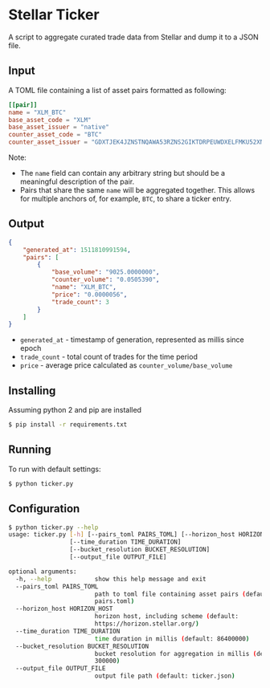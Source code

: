 # Stellar Ticker #

A script to aggregate curated trade data from Stellar and dump it to a JSON file. 

## Input ##

A TOML file containing a list of asset pairs formatted as following: 

```toml
[[pair]]
name = "XLM_BTC"
base_asset_code = "XLM"
base_asset_issuer = "native"
counter_asset_code = "BTC"
counter_asset_issuer = "GDXTJEK4JZNSTNQAWA53RZNS2GIKTDRPEUWDXELFMKU52XNECNVDVXDI"
```

Note: 
- The `name` field can contain any arbitrary string but should be a meaningful description of the pair. 
- Pairs that share the same `name` will be aggregated together. This allows for multiple anchors of, for example, 
`BTC`, to share a ticker entry.

## Output ##
```json
{
    "generated_at": 1511810991594, 
    "pairs": [
        {
            "base_volume": "9025.0000000", 
            "counter_volume": "0.0505390", 
            "name": "XLM_BTC", 
            "price": "0.0000056", 
            "trade_count": 3
        }
    ]
}
```

- `generated_at` - timestamp of generation, represented as millis since epoch
- `trade_count` - total count of trades for the time period
- `price` - average price calculated as `counter_volume/base_volume`
  
## Installing ##
Assuming python 2 and pip are installed  

```bash
$ pip install -r requirements.txt
```
  
## Running ## 

To run with default settings: 
```bash
$ python ticker.py
```

## Configuration
```bash
$ python ticker.py --help
usage: ticker.py [-h] [--pairs_toml PAIRS_TOML] [--horizon_host HORIZON_HOST]
                 [--time_duration TIME_DURATION]
                 [--bucket_resolution BUCKET_RESOLUTION]
                 [--output_file OUTPUT_FILE]

optional arguments:
  -h, --help            show this help message and exit
  --pairs_toml PAIRS_TOML
                        path to toml file containing asset pairs (default:
                        pairs.toml)
  --horizon_host HORIZON_HOST
                        horizon host, including scheme (default:
                        https://horizon.stellar.org/)
  --time_duration TIME_DURATION
                        time duration in millis (default: 86400000)
  --bucket_resolution BUCKET_RESOLUTION
                        bucket resolution for aggregation in millis (default:
                        300000)
  --output_file OUTPUT_FILE
                        output file path (default: ticker.json)


```